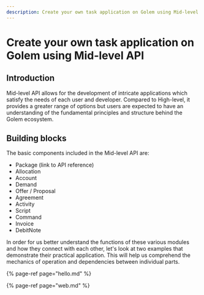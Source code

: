 ```yaml
---
description: Create your own task application on Golem using Mid-level API
---
```


# Create your own task application on Golem using Mid-level API

## Introduction

Mid-level API allows for the development of intricate applications which satisfy the needs of each user and developer. Compared to High-level, it provides a greater range of options but users are expected to have an understanding of the fundamental principles and structure behind the Golem ecosystem.

## Building blocks

The basic components included in the Mid-level API are:

 - Package (link to API reference)
 - Allocation
 - Account
 - Demand
 - Offer / Proposal
 - Agreement
 - Activity
 - Script
 - Command
 - Invoice
 - DebitNote

In order for us better understand the functions of these various modules and how they connect with each other, let's look at two examples that demonstrate their practical application. This will help us comprehend the mechanics of operation and dependencies between individual parts.

{% page-ref page="hello.md" %}

{% page-ref page="web.md" %}
